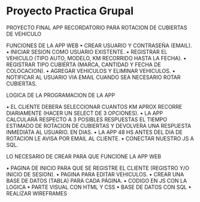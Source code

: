# Proyecto Practica Grupal

PROYECTO FINAL
APP RECORDATORIO PARA ROTACION DE CUBIERTAS DE VEHICULO

FUNCIONES DE LA APP WEB
•	CREAR USUARIO Y CONTRASEÑA (EMAIL).
•	INICIAR SESION COMO USUARIO EXISTENTE.
•	REGISTRAR EL VEHICULO (TIPO AUTO, MODELO, KM RECORRIDO HASTA LA FECHA).
•	REGISTRAR TIPO CUBIERTA (MARCA, CANTIDAD Y FECHA DE COLOCACION).
•	AGREGAR VEHICULOS Y ELIMINAR VEHICULOS.
•	NOTIFICAR AL USUARIO VIA EMAIL CUANDO SEA NECESARIO ROTAR CUBIERTAS.

LOGICA DE LA PROGRAMACION DE LA APP

•	EL CLIENTE DEBERA SELECCIONAR CUANTOS KM APROX RECORRE DIARIAMENTE (HACER UN SELECT DE 3 OPCIONES).
•	LA APP CALCULARÁ RESPECTO A 3 POSIBLES RESPUESTAS EL TIEMPO ESTIMADO DE ROTACION DE CUBIERTAS Y DEVOLVERA UNA RESPUESTA INMEDIATA AL USUARIO. EN DIAS.
•	LA APP 48 HS ANTES DEL DIA DE ROTACION LE AVISA POR EMAIL AL CLIENTE.
•	CONECTAR NUESTRO JS A SQL.


LO NECESARIO DE CREAR PARA QUE FUNCIONE LA APP WEB

•	PAGINA DE INICIO PARA QUE SE REGISTRE EL CLIENTE (REGISTRO Y/O INICIO DE SESION).
•	PAGINA PARA EDITAR VEHICULOS.
•	CREAR UNA BASE DE DATOS (TABLA) PARA CADA PÁGINA.
•	CODIGO EN JS CON LA LOGICA 
•	PARTE VISUAL CON HTML Y CSS
•	BASE DE DATOS CON SQL
•	REALIZAR WIREFRAMES 

